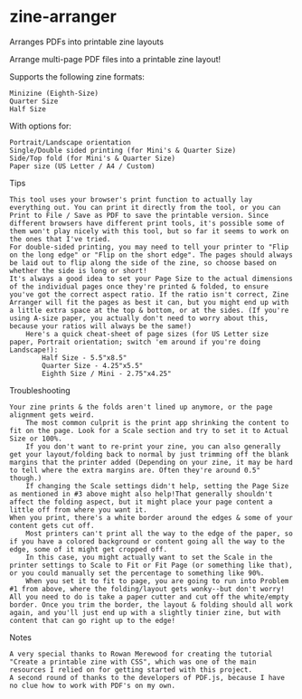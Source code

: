 # zine-arranger
Arranges PDFs into printable zine layouts

Arrange multi-page PDF files into a printable zine layout!

Supports the following zine formats:

    Minizine (Eighth-Size)
    Quarter Size
    Half Size

With options for:

    Portrait/Landscape orientation
    Single/Double sided printing (for Mini's & Quarter Size)
    Side/Top fold (for Mini's & Quarter Size)
    Paper size (US Letter / A4 / Custom)


Tips

    This tool uses your browser's print function to actually lay everything out. You can print it directly from the tool, or you can Print to File / Save as PDF to save the printable version. Since different browsers have different print tools, it's possible some of them won't play nicely with this tool, but so far it seems to work on the ones that I've tried.
    For double-sided printing, you may need to tell your printer to "Flip on the long edge" or "Flip on the short edge". The pages should always be laid out to flip along the side of the zine, so choose based on whether the side is long or short!
    It's always a good idea to set your Page Size to the actual dimensions of the individual pages once they're printed & folded, to ensure you've got the correct aspect ratio. If the ratio isn't correct, Zine Arranger will fit the pages as best it can, but you might end up with a little extra space at the top & bottom, or at the sides. (If you're using A-size paper, you actually don't need to worry about this, because your ratios will always be the same!)
        Here's a quick cheat-sheet of page sizes (for US Letter size paper, Portrait orientation; switch 'em around if you're doing Landscape!):
            Half Size - 5.5"x8.5"
            Quarter Size - 4.25"x5.5"
            Eighth Size / Mini - 2.75"x4.25"

Troubleshooting

    Your zine prints & the folds aren't lined up anymore, or the page alignment gets weird.
        The most common culprit is the print app shrinking the content to fit on the page. Look for a Scale section and try to set it to Actual Size or 100%.
        If you don't want to re-print your zine, you can also generally get your layout/folding back to normal by just trimming off the blank margins that the printer added (Depending on your zine, it may be hard to tell where the extra margins are. Often they're around 0.5" though.)
        If changing the Scale settings didn't help, setting the Page Size as mentioned in #3 above might also help!That generally shouldn't affect the folding aspect, but it might place your page content a little off from where you want it.
    When you print, there's a white border around the edges & some of your content gets cut off.
        Most printers can't print all the way to the edge of the paper, so if you have a colored background or content going all the way to the edge, some of it might get cropped off.
        In this case, you might actually want to set the Scale in the printer settings to Scale to Fit or Fit Page (or something like that), or you could manually set the percentage to something like 90%.
        When you set it to fit to page, you are going to run into Problem #1 from above, where the folding/layout gets wonky--but don't worry! All you need to do is take a paper cutter and cut off the white/empty border. Once you trim the border, the layout & folding should all work again, and you'll just end up with a slightly tinier zine, but with content that can go right up to the edge!

Notes

    A very special thanks to Rowan Merewood for creating the tutorial "Create a printable zine with CSS", which was one of the main resources I relied on for getting started with this project.
    A second round of thanks to the developers of PDF.js, because I have no clue how to work with PDF's on my own.
